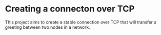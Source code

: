 # Creating a connecton over TCP

This project aims to create a stable connection over TCP that will transfer a greeting between two nodes in a network.
